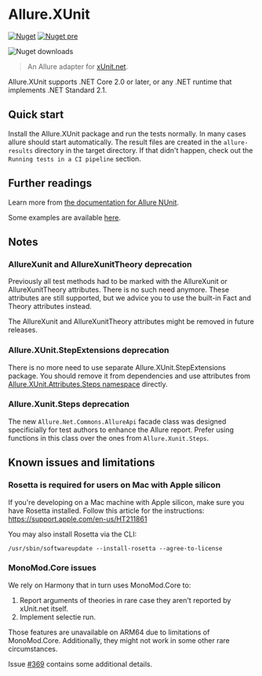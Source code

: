 # Allure.XUnit

[![Nuget](https://img.shields.io/nuget/v/Allure.XUnit?style=flat)](https://www.nuget.org/packages/Allure.XUnit)
[![Nuget pre](https://img.shields.io/nuget/vpre/Allure.XUnit?style=flat)](https://www.nuget.org/packages/Allure.XUnit)

![Nuget downloads](https://img.shields.io/nuget/dt/allure.xunit?label=downloads&style=flat)

> An Allure adapter for [xUnit.net](https://xunit.net/).

Allure.XUnit supports .NET Core 2.0 or later, or any .NET runtime that
implements .NET Standard 2.1.

## Quick start

Install the Allure.XUnit package and run the tests normally. In many cases
allure should start automatically. The result files are created in the
`allure-results` directory in the target directory.
If that didn't happen, check out the `Running tests in a CI pipeline` section.

## Further readings

Learn more from [the documentation for Allure NUnit](https://allurereport.org/docs/nunit/).

Some examples are available [here](https://github.com/allure-framework/allure-csharp/tree/main/Allure.XUnit.Examples).

## Notes

### AllureXunit and AllureXunitTheory deprecation
Previously all test methods had to be marked with the AllureXunit or
AllureXunitTheory attributes. There is no such need anymore.
These attributes are still supported, but we advice you to use the built-in
Fact and Theory attributes instead.

The AllureXunit and AllureXunitTheory attributes might be removed in future releases.

### Allure.XUnit.StepExtensions deprecation
There is no more need to use separate Allure.XUnit.StepExtensions package. You
should remove it from dependencies and use attributes from
[Allure.XUnit.Attributes.Steps namespace](Attributes/Steps) directly.

### Allure.Xunit.Steps deprecation

The new `Allure.Net.Commons.AllureApi` facade class was designed specificially
for test authors to enhance the Allure report. Prefer using functions in this
class over the ones from `Allure.Xunit.Steps`.

## Known issues and limitations

### Rosetta is required for users on Mac with Apple silicon
If you're developing on a Mac machine with Apple silicon, make sure you have
Rosetta installed. Follow this article for the instructions:
https://support.apple.com/en-us/HT211861

You may also install Rosetta via the CLI:

```shell
/usr/sbin/softwareupdate --install-rosetta --agree-to-license
```

### MonoMod.Core issues

We rely on Harmony that in turn uses MonoMod.Core to:

1. Report arguments of theories in rare case they aren't reported by xUnit.net itself.
2. Implement selectie run.

Those features are unavailable on ARM64 due to limitations of MonoMod.Core.
Additionally, they might not work in some other rare circumstances.

Issue [#369] contains some additional details.

[#369]: https://github.com/allure-framework/allure-csharp/issues/369
